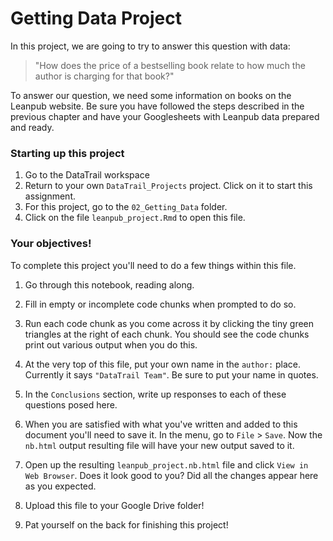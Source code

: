 


# Getting Data Project

In this project, we are going to try to answer this question with data:

> "How does the price of a bestselling book relate to how much the author is charging for that book?"

To answer our question, we need some information on books on the Leanpub website. Be sure you have followed the steps described in the previous chapter and have your Googlesheets with Leanpub data prepared and ready.

### Starting up this project

1. Go to the DataTrail workspace
3. Return to your own `DataTrail_Projects` project. Click on it to start this assignment. 
4. For this project, go to the `02_Getting_Data` folder.
5. Click on the file `leanpub_project.Rmd` to open this file.

### Your objectives!

To complete this project you'll need to do a few things within this file.  

1. Go through this notebook, reading along.

2. Fill in empty or incomplete code chunks when prompted to do so.

3. Run each code chunk as you come across it by clicking the tiny green triangles at the right of each chunk. You should see the code chunks print out various output when you do this.

4. At the very top of this file, put your own name in the `author:` place. Currently it says `"DataTrail Team"`. Be sure to put your name in quotes.

5. In the `Conclusions` section, write up responses to each of these questions posed here.

6. When you are satisfied with what you've written and added to this document you'll need to save it. In the menu, go to `File` > `Save`. Now the `nb.html` output resulting file will have your new output saved to it.

7. Open up the resulting `leanpub_project.nb.html` file and click `View in Web Browser`. Does it look good to you? Did all the changes appear here as you expected.

8. Upload this file to your Google Drive folder!

7. Pat yourself on the back for finishing this project!
